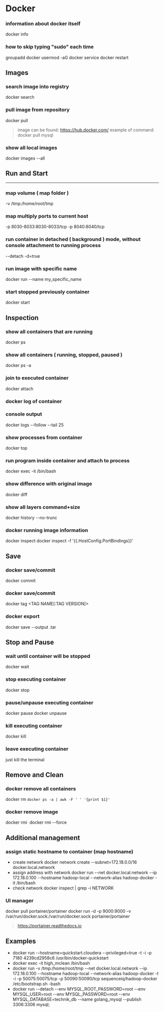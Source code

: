 Docker
======

### information about docker itself
docker info


### how to skip typing "sudo" each time
groupadd docker
usermod -aG docker <username>
service docker restart


Images
------

### search image into registry
docker search <text of search>

### pull image from repository 
docker pull <image name>
> image can be found: https://hub.docker.com/
> example of command: docker pull mysql

### show all local images
docker images --all


## Run and Start 
------

### map volume ( map folder )
-v /tmp:/home/root/tmp 

### map multiply ports to current host
-p 8030-8033:8030-8033/tcp  -p 8040:8040/tcp

### run container in detached ( background ) mode, without console attachment to running process
--detach
-d=true

### run image with specific name
docker run --name my_specific_name <name of image>

### start stopped previously container
docker start <CONTAINER ID>


Inspection
------

### show all containers that are running
docker ps

### show all containers ( running, stopped, paused )
docker ps -a

### join to executed container 
docker attach <CONTAINER ID>

### docker log of container 
### console output
docker logs --follow --tail 25 <CONTAINER ID>

### show processes from container 
docker top <CONTAINER ID>

### run program inside container and attach to process 
docker exec -it <CONTAINER ID> /bin/bash

### show difference with original image 
docker diff <CONTAINER ID>

### show all layers command+size
docker history --no-trunc <CONTAINER ID>

### docker running image information
docker inspect 
docker inspect -f '{{.HostConfig.PortBindings}}' <CONTAINER ID>


Save
------
### docker save/commit
docker commit <CONTAINER ID> <new image name>

### docker save/commit
docker tag <CONTAINER ID> <TAG NAME[:TAG VERSION]>

### docker export 
docker save --output <output file name>.tar <CONTAINER ID>


Stop and Pause 
------

### wait until container will be stopped 
docker wait <CONTAINER ID>

### stop executing container
docker stop <CONTAINER ID>

### pause/unpause executing container
docker pause <CONTAINER ID>
docker unpause <CONTAINER ID>

### kill executing container
docker kill <CONTAINER ID>

### leave executing container
just kill the terminal


Remove and Clean 
------
### docker remove all containers
docker rm `docker ps -a | awk -F ' ' '{print $1}'`

### docker remove image
docker rmi <IMAGE ID>
docker rmi --force <IMAGE ID>


Additional management
------

### assign static hostname to container (map hostname)
* create network
docker network create --subnet=172.18.0.0/16 docker.local.network
* assign address with network
docker run --net docker.local.network --ip 172.18.0.100 --hostname hadoop-local --network-alias hadoop-docker -it <CONTAINER ID> /bin/bash
* check network
docker inspect <CONTAINER ID> | grep -i NETWORK

### UI manager
docker pull portainer/portainer
docker run -d -p 9000:9000 -v /var/run/docker.sock:/var/run/docker.sock portainer/portainer
> https://portainer.readthedocs.io

Examples
------
* docker run --hostname=quickstart.cloudera --privileged=true -t -i -p 7180 4239cd2958c6 /usr/bin/docker-quickstart
* docker exec -it high_mclean /bin/bash
* docker run -v /tmp:/home/root/tmp --net docker.local.network --ip 172.18.0.100 --hostname hadoop-local --network-alias hadoop-docker -t -i  -p  50075:50075/tcp  -p 50090:50090/tcp sequenceiq/hadoop-docker /etc/bootstrap.sh -bash
* docker run --detach --env MYSQL_ROOT_PASSWORD=root --env MYSQL_USER=root --env MYSQL_PASSWORD=root --env MYSQL_DATABASE=technik_db --name golang_mysql --publish 3306:3306 mysql;


